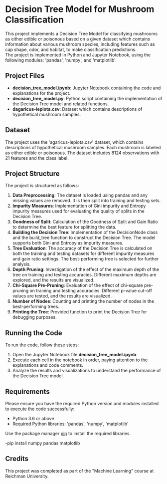 # Decision Tree Model for Mushroom Classification

This project implements a Decision Tree Model for classifying mushrooms as either edible or poisonous based on a given dataset which contains information about various mushroom species, including features such as cap shape, odor, and habitat, to make classification predictions.  
The project is implemented in Python and Jupyter Notebook, using the following modules: 'pandas', 'numpy', and 'matplotlib'.

## Project Files

- **decision_tree_model.ipynb**: Jupyter Notebook containing the code and explanations for the project.
- **decision_tree_model.py**: Python script containing the implementation of the Decision Tree model and related functions.
- **dagaricus-lepiota.csv**: Dataset which contains descriptions of hypothetical mushroom samples.

## Dataset

The project uses the 'agaricus-lepiota.csv' dataset, which contains descriptions of hypothetical mushroom samples. Each mushroom is labeled as either edible or poisonous. The dataset includes 8124 observations with 21 features and the class label.

## Project Structure

The project is structured as follows:

1. **Data Preprocessing**: The dataset is loaded using pandas and any missing values are removed. It is then split into training and testing sets.
2. **Impurity Measures**: Implementation of Gini impurity and Entropy impurity measures used for evaluating the quality of splits in the Decision Tree.
3. **Goodness of Split**: Calculation of the Goodness of Split and Gain Ratio to determine the best feature for splitting the data.
4. **Building the Decision Tree**: Implementation of the DecisionNode class and the build_tree function to construct the Decision Tree. The model supports both Gini and Entropy as impurity measures.
5. **Tree Evaluation**: The accuracy of the Decision Tree is calculated on both the training and testing datasets for different impurity measures and gain ratio settings. The best-performing tree is selected for further analysis.
6. **Depth Pruning**: Investigation of the effect of the maximum depth of the tree on training and testing accuracies. Different maximum depths are explored, and the results are visualized.
7. **Chi-Square Pre-Pruning**: Evaluation of the effect of chi-square pre-pruning on training and testing accuracies. Different p-value cut-off values are tested, and the results are visualized.
8. **Number of Nodes**: Counting and printing the number of nodes in the best-performing trees.
9. **Printing the Tree**: Provided function to print the Decision Tree for debugging purposes.

## Running the Code

To run the code, follow these steps:

1. Open the Jupyter Notebook file **decision_tree_model.ipynb**.
2. Execute each cell in the notebook in order, paying attention to the explanations and code comments.
3. Analyze the results and visualizations to understand the performance of the Decision Tree model.
   
## Requirements 

Please ensure you have the required Python version and modules installed to execute the code successfully:

- Python 3.6 or above
- Required Python libraries: 'pandas', 'numpy', 'matplotlib'

Use the package manager [pip](https://pip.pypa.io/en/stable/) to install the required libraries.

-pip install numpy pandas matplotlib



## Credits

This project was completed as part of the "Machine Learning" course at Reichman University.

